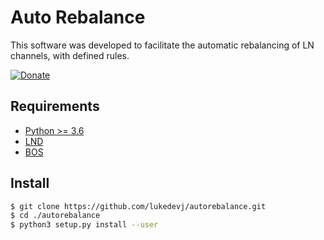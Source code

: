 # Auto Rebalance

This software was developed to facilitate the automatic rebalancing of LN channels, with defined rules.

[![Donate](https://img.shields.io/badge/Donate-Bitcoin-green.svg)](https://coinos.io/lukedevj)

## Requirements

- [Python >= 3.6](https://www.python.org/)
- [LND](https://github.com/LightningNetwork/lnd)
- [BOS](https://github.com/alexbosworth/balanceofsatoshis)

## Install
```bash
$ git clone https://github.com/lukedevj/autorebalance.git
$ cd ./autorebalance
$ python3 setup.py install --user
```
